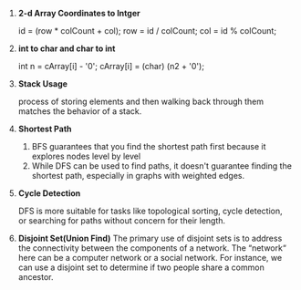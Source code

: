  1. **2-d Array Coordinates to Intger**


    id = (row * colCount + col); 
    row = id / colCount;
    col  = id % colCount;


2. **int to char and char to int**

   int n = cArray[i] - '0';
   cArray[i] = (char) (n2 + '0');


3. **Stack Usage**

   process of storing elements and then walking back through them matches the behavior of a stack.


4. **Shortest Path**

   1. BFS guarantees that you find the shortest path first because it explores nodes level by level
   2. While DFS can be used to find paths, it doesn't guarantee finding the shortest path, especially in graphs with weighted edges.


5. **Cycle Detection**
   
   DFS is more suitable for tasks like topological sorting, cycle detection, or searching for paths without concern for their length.

6. **Disjoint Set(Union Find)**
   The primary use of disjoint sets is to address the connectivity between the components of a network. The “network“ here can be a computer network or a social network. For instance, we can use a disjoint set to determine if two people share a common ancestor.
   

